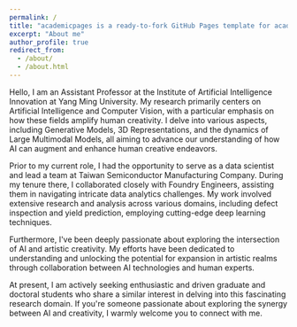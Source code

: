```yaml
---
permalink: /
title: "academicpages is a ready-to-fork GitHub Pages template for academic personal websites"
excerpt: "About me"
author_profile: true
redirect_from: 
  - /about/
  - /about.html
---
```


Hello, I am an Assistant Professor at the Institute of Artificial Intelligence Innovation at Yang Ming University. My research primarily centers on Artificial Intelligence and Computer Vision, with a particular emphasis on how these fields amplify human creativity. I delve into various aspects, including Generative Models, 3D Representations, and the dynamics of Large Multimodal Models, all aiming to advance our understanding of how AI can augment and enhance human creative endeavors.

Prior to my current role, I had the opportunity to serve as a data scientist and lead a team at Taiwan Semiconductor Manufacturing Company. During my tenure there, I collaborated closely with Foundry Engineers, assisting them in navigating intricate data analytics challenges. My work involved extensive research and analysis across various domains, including defect inspection and yield prediction, employing cutting-edge deep learning techniques.

Furthermore, I've been deeply passionate about exploring the intersection of AI and artistic creativity. My efforts have been dedicated to understanding and unlocking the potential for expansion in artistic realms through collaboration between AI technologies and human experts.

At present, I am actively seeking enthusiastic and driven graduate and doctoral students who share a similar interest in delving into this fascinating research domain. If you're someone passionate about exploring the synergy between AI and creativity, I warmly welcome you to connect with me.
